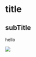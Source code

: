 # title

## subTitle

hello 

<img src="http://yuml.me/diagram/nofunky/activity/(start)->(Boil Kettle)->(end)" >
